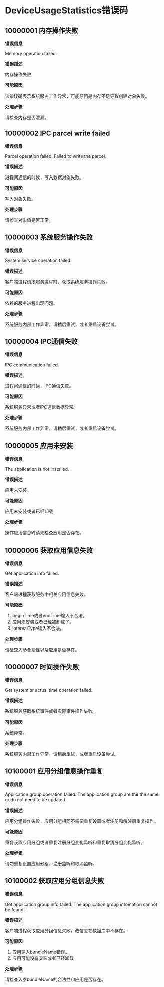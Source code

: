 # DeviceUsageStatistics错误码

## 10000001 内存操作失败

**错误信息**

Memory operation failed.

**错误描述**

内存操作失败

**可能原因**

该错误码表示系统服务工作异常，可能原因是内存不足导致创建对象失败。

**处理步骤**

请检查内存是否泄漏。

## 10000002 IPC parcel write failed

**错误信息**

Parcel operation failed. Failed to write the parcel.

**错误描述**

进程间通信的时候，写入数据对象失败。

**可能原因**

写入对象失败。

**处理步骤**

请检查对象值是否正常。

## 10000003 系统服务操作失败

**错误信息**

System service operation failed.

**错误描述**

客户端进程请求服务进程时，获取系统服务操作失败。

**可能原因**

依赖的服务进程出现问题。

**处理步骤**

系统服务内部工作异常，请稍后重试，或者重启设备尝试。

## 10000004 IPC通信失败

**错误信息**

IPC communication failed.

**错误描述**

进程间通信的时候，IPC通信失败。

**可能原因**

系统服务异常或者IPC通信数据异常。

**处理步骤**

系统服务内部工作异常，请稍后重试，或者重启设备尝试。

## 10000005 应用未安装

**错误信息**

The application is not installed.

**错误描述**

应用未安装。

**可能原因**

应用未安装或者已经卸载

**处理步骤**

操作应用信息时请先检查应用是否存在。

## 10000006 获取应用信息失败

**错误信息**

Get application info failed.

**错误描述**

客户端进程获取服务中相关应用信息失败。

**可能原因**

1. beginTime或者endTime输入不合法。
2. 应用未安装或者已经被卸载了。
3. intervalType输入不合法。

**处理步骤**

请检查入参合法性以及应用是否存在。

## 10000007 时间操作失败

**错误信息**

Get system or actual time operation failed.

**错误描述**

系统服务获取系统事件或者实际事件操作失败。

**可能原因**

系统异常。

**处理步骤**

系统服务内部工作异常，请稍后重试，或者重启设备尝试。

## 10100001 应用分组信息操作重复

**错误信息**

Application group operation failed. The application group are the the same or do not need te be updated.

**错误描述**

应用分组操作失败，应用分组相同不需要重复设置或者注册和解注册重复操作。

**可能原因**

重复设置应用分组或者重复注册分组变化监听和重复取消分组变化监听。

**处理步骤**

请勿重复设置应用分组、注册监听和取消监听。

## 10100002 获取应用分组信息失败

**错误信息**

Get application group info failed. The application group infomation cannot be found.

**错误描述**

客户端进程获取应用分组信息失败，改信息在数据库中不存在。

**可能原因**

1. 应用输入bundleName错误。
2. 应用可能没有安装或者已经卸载

**处理步骤**

请检查入参bundleName的合法性和应用是否存在。

